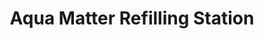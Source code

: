 ---
title: "Aqua Matter Refilling Station"
url: /cainta/aqua-matter-refilling-station/
shop: water
---